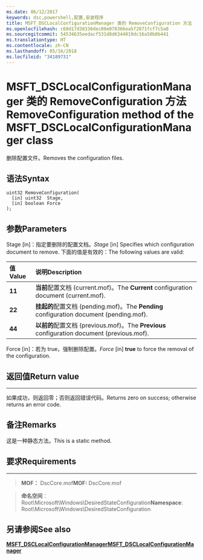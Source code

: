 ```yaml
---
ms.date: 06/12/2017
keywords: dsc,powershell,配置,安装程序
title: MSFT_DSCLocalConfigurationManager 类的 RemoveConfiguration 方法
ms.openlocfilehash: c68d17d38336dec08e078366ea5f2071fcf7c5a8
ms.sourcegitcommit: 54534635eedacf531d8d6344019dc16a50b8b441
ms.translationtype: HT
ms.contentlocale: zh-CN
ms.lasthandoff: 05/16/2018
ms.locfileid: "34189731"
---
```

# <a name="removeconfiguration-method-of-the-msftdsclocalconfigurationmanager-class"></a><span data-ttu-id="3f87f-103">MSFT_DSCLocalConfigurationManager 类的 RemoveConfiguration 方法</span><span class="sxs-lookup"><span data-stu-id="3f87f-103">RemoveConfiguration method of the MSFT_DSCLocalConfigurationManager class</span></span>

<span data-ttu-id="3f87f-104">删除配置文件。</span><span class="sxs-lookup"><span data-stu-id="3f87f-104">Removes the configuration files.</span></span>

<a name="syntax"></a><span data-ttu-id="3f87f-105">语法</span><span class="sxs-lookup"><span data-stu-id="3f87f-105">Syntax</span></span>
------

```mof
uint32 RemoveConfiguration(
  [in] uint32  Stage,
  [in] boolean Force
);
```

<a name="parameters"></a><span data-ttu-id="3f87f-106">参数</span><span class="sxs-lookup"><span data-stu-id="3f87f-106">Parameters</span></span>
----------

<span data-ttu-id="3f87f-107">Stage \[in\]：指定要删除的配置文档。</span><span class="sxs-lookup"><span data-stu-id="3f87f-107">*Stage* \[in\] Specifies which configuration document to remove.</span></span> <span data-ttu-id="3f87f-108">下面的值是有效的：</span><span class="sxs-lookup"><span data-stu-id="3f87f-108">The following values are valid:</span></span>

|<span data-ttu-id="3f87f-109">值</span><span class="sxs-lookup"><span data-stu-id="3f87f-109">Value</span></span> |<span data-ttu-id="3f87f-110">说明</span><span class="sxs-lookup"><span data-stu-id="3f87f-110">Description</span></span> |
|:--- |:---|
|<span data-ttu-id="3f87f-111">**1**</span><span class="sxs-lookup"><span data-stu-id="3f87f-111">**1**</span></span> | <span data-ttu-id="3f87f-112">**当前**配置文档 (current.mof)。</span><span class="sxs-lookup"><span data-stu-id="3f87f-112">The **Current** configuration document (current.mof).</span></span> |
|<span data-ttu-id="3f87f-113">**2**</span><span class="sxs-lookup"><span data-stu-id="3f87f-113">**2**</span></span> | <span data-ttu-id="3f87f-114">**挂起的**配置文档 (pending.mof)。</span><span class="sxs-lookup"><span data-stu-id="3f87f-114">The **Pending** configuration document (pending.mof).</span></span>  |
|<span data-ttu-id="3f87f-115">**4**</span><span class="sxs-lookup"><span data-stu-id="3f87f-115">**4**</span></span> | <span data-ttu-id="3f87f-116">**以前的**配置文档 (previous.mof)。</span><span class="sxs-lookup"><span data-stu-id="3f87f-116">The **Previous** configuration document (previous.mof).</span></span> |

<span data-ttu-id="3f87f-117">Force \[in\]：若为 true，强制删除配置。</span><span class="sxs-lookup"><span data-stu-id="3f87f-117">*Force* \[in\] **true** to force the removal of the configuration.</span></span>

## <a name="return-value"></a><span data-ttu-id="3f87f-118">返回值</span><span class="sxs-lookup"><span data-stu-id="3f87f-118">Return value</span></span>
------------

<span data-ttu-id="3f87f-119">如果成功，则返回零；否则返回错误代码。</span><span class="sxs-lookup"><span data-stu-id="3f87f-119">Returns zero on success; otherwise returns an error code.</span></span>

## <a name="remarks"></a><span data-ttu-id="3f87f-120">备注</span><span class="sxs-lookup"><span data-stu-id="3f87f-120">Remarks</span></span>

<span data-ttu-id="3f87f-121">这是一种静态方法。</span><span class="sxs-lookup"><span data-stu-id="3f87f-121">This is a static method.</span></span>

## <a name="requirements"></a><span data-ttu-id="3f87f-122">要求</span><span class="sxs-lookup"><span data-stu-id="3f87f-122">Requirements</span></span>
------------
><span data-ttu-id="3f87f-123">**MOF：** DscCore.mof</span><span class="sxs-lookup"><span data-stu-id="3f87f-123">**MOF:** DscCore.mof</span></span>

><span data-ttu-id="3f87f-124">**命名空间**：Root\Microsoft\Windows\DesiredStateConfiguration</span><span class="sxs-lookup"><span data-stu-id="3f87f-124">**Namespace**: Root\Microsoft\Windows\DesiredStateConfiguration</span></span>


## <a name="see-also"></a><span data-ttu-id="3f87f-125">另请参阅</span><span class="sxs-lookup"><span data-stu-id="3f87f-125">See also</span></span>


[<span data-ttu-id="3f87f-126">**MSFT_DSCLocalConfigurationManager**</span><span class="sxs-lookup"><span data-stu-id="3f87f-126">**MSFT_DSCLocalConfigurationManager**</span></span>](msft-dsclocalconfigurationmanager.md)